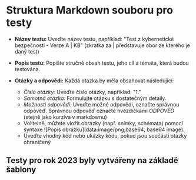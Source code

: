 # Struktura Markdown souboru pro testy

 - **Název testu:** Uveďte název testu, například: "Test z kybernetické bezpečnosti - Verze A | KB" (zkratka za | představuje obor ze kterého je daný test)

 - **Popis testu:** Popište stručně obsah testu, jeho cíl a témata, která budou testována.

 - **Otázky a odpovědi:** Každá otázka by měla obsahovat následující:
    - *Číslo otázky:* Uveďte číslo otázky, například: "1."
    - *Samotná otázka:* Formulujte otázku s dostatečným detaily.
    - *Možnosti odpovědí:* Uveďte možné odpovědi, označte správnou odpověď. Správnou odpověď označte hvězdičkami *ODPOVĚĎ* (stejně jako kurzíva v markdownu)
    - Volitelně, můžete vložit obrázky (např. snímky, schémata) pomocí syntaxe ![Popis obrázku](data:image/png;base64, base64 image).
    - Uveďte vhodný kód nebo ukázky kódu, pokud jsou součástí otázky ohraničený ``` ```


## Testy pro rok 2023 byly vytvářeny na základě šablony